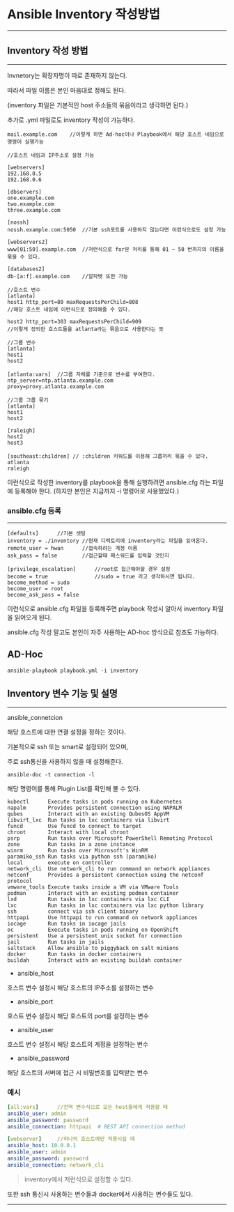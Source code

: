 # Ansible Inventory 작성방법

---

## Inventory 작성 방법

---

Invnetory는 확장자명이 따로 존재하지 않는다.

따라서 파일 이름은 본인 마음대로 정해도 된다.

(inventory 파일은 기본적인 host 주소들의 묶음이라고 생각하면 된다.)

추가로 .yml 파일로도 inventory 작성이 가능하다.

```
mail.example.com	//이렇게 하면 Ad-hoc이나 Playbook에서 해당 호스트 네임으로 명령어 실행가능

//호스트 네임과 IP주소로 설정 가능

[webservers]
192.168.0.5
192.168.0.6

[dbservers]
one.example.com
two.example.com
three.example.com

[nossh]
nossh.example.com:5050	//기본 ssh포트를 사용하지 않는다면 이런식으로도 설정 가능

[webservers2]
www[01:50].example.com	//저런식으로 for문 처리를 통해 01 ~ 50 번까지의 이름을 묶을 수 있다.

[databases2]
db-[a:f].example.com	//알파벳 또한 가능

//호스트 변수
[atlanta]
host1 http_port=80 maxRequestsPerChild=808	
//해당 호스트 네임에 이런식으로 정의해줄 수 있다.

host2 http_port=303 maxRequestsPerChild=909 
//이렇게 정의한 호스트들을 atlanta라는 묶음으로 사용한다는 뜻

//그룹 변수
[atlanta]
host1
host2

[atlanta:vars]	//그룹 자체를 기준으로 변수를 부여한다.
ntp_server=ntp.atlanta.example.com
proxy=proxy.atlanta.example.com

//그룹 그룹 묶기
[atlanta]
host1
host2

[raleigh]
host2
host3

[southeast:children] // :children 키워드를 이용해 그룹끼리 묶을 수 있다.
atlanta
raleigh
```

이런식으로 작성한 inventory를 playbook을 통해 실행하려면 ansible.cfg 라는 파일에 등록해야 한다.
(하지만 본인은 지금까지 -i 명령어로 사용했었다.)

### ansible.cfg 등록

---

```
[defaults]		//기본 셋팅
inventory = ./inventory	//현재 디렉토리에 inventory라는 파일을 읽어온다.
remote_user = hwan		//접속하려는 계정 이름
ask_pass = false		//접근할때 패스워드를 입력할 것인지

[privilege_escalation]		//root로 접근해야할 경우 설정
become = true				//sudo = true 라고 생각하시면 됩니다.
become_method = sudo
become_user = root
become_ask_pass = false
```

이런식으로 ansible.cfg 파일을 등록해주면 playbook 작성시 알아서 inventory 파일을 읽어오게 된다.

ansible.cfg 작성 말고도 본인이 자주 사용하는 AD-hoc 방식으로 참조도 가능하다.

## AD-Hoc

```
ansible-playbook playbook.yml -i inventory
```

## Inventory 변수 기능 및 설명

---

ansible_connetcion

해당 호스트에 대한 연결 설정을 정하는 것이다.

기본적으로 ssh 또는 smart로 설정되어 있으며, 

주로 ssh통신을 사용하지 않을 때 설정해준다.

```
ansible-doc -t connection -l
```

해당 명령어를 통해 Plugin List를 확인해 볼 수 있다.

```
kubectl      Execute tasks in pods running on Kubernetes
napalm       Provides persistent connection using NAPALM
qubes        Interact with an existing QubesOS AppVM
libvirt_lxc  Run tasks in lxc containers via libvirt
funcd        Use funcd to connect to target
chroot       Interact with local chroot
psrp         Run tasks over Microsoft PowerShell Remoting Protocol
zone         Run tasks in a zone instance
winrm        Run tasks over Microsoft's WinRM
paramiko_ssh Run tasks via python ssh (paramiko)
local        execute on controller
network_cli  Use network_cli to run command on network appliances
netconf      Provides a persistent connection using the netconf protocol
vmware_tools Execute tasks inside a VM via VMware Tools
podman       Interact with an existing podman container
lxd          Run tasks in lxc containers via lxc CLI
lxc          Run tasks in lxc containers via lxc python library
ssh          connect via ssh client binary
httpapi      Use httpapi to run command on network appliances
iocage       Run tasks in iocage jails
oc           Execute tasks in pods running on OpenShift
persistent   Use a persistent unix socket for connection
jail         Run tasks in jails
saltstack    Allow ansible to piggyback on salt minions
docker       Run tasks in docker containers
buildah      Interact with an existing buildah container
```

- ansible_host

호스트 변수 설정시 해당 호스트의 IP주소를 설정하는 변수

- ansible_port

호스트 변수 설정시 해당 호스트의 port를 설정하는 변수

- ansible_user

호스트 변수 설정시 해당 호스트의 계정을 설정하는 변수

- ansible_password

해당 호스트의 서버에 접근 시 비밀번호를 입력받는 변수

### 예시

```yaml
[all:vars]		//전역 변수식으로 모든 host들에게 적용할 때
ansible_user: admin
ansible_password: password
ansible_connection: httpapi  # REST API connection method

[webserver]		//하나의 호스트에만 적용시킬 때
ansible_host: 10.0.0.1
ansible_user: admin
ansible_password: password
ansible_connection: network_cli
```

> inventory에서 저런식으로 설정할 수 있다.
> 

또한 ssh 통신시 사용하는 변수들과 docker에서 사용하는 변수들도 있다.

---